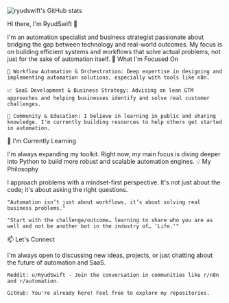 ![ryudswift's GitHub stats](https://github-readme-stats.vercel.app/api?username=ryudswift&hide=contribs,prs)

Hi there, I'm RyudSwift 👋

I'm an automation specialist and business strategist passionate about bridging the gap between technology and real-world outcomes. My focus is on building efficient systems and workflows that solve actual problems, not just for the sake of automation itself.
🎯 What I'm Focused On

    🤖 Workflow Automation & Orchestration: Deep expertise in designing and implementing automation solutions, especially with tools like n8n.

    📈 SaaS Development & Business Strategy: Advising on lean GTM approaches and helping businesses identify and solve real customer challenges.

    🤝 Community & Education: I believe in learning in public and sharing knowledge. I'm currently building resources to help others get started in automation.

🌱 I'm Currently Learning

I'm always expanding my toolkit. Right now, my main focus is diving deeper into Python to build more robust and scalable automation engines.
💡 My Philosophy

I approach problems with a mindset-first perspective. It's not just about the code; it's about asking the right questions.

    "Automation isn’t just about workflows, it’s about solving real business problems."

    "Start with the challenge/outcome… learning to share who you are as well and not be another bot in the industry of… 'Life.'"

📫 Let's Connect

I'm always open to discussing new ideas, projects, or just chatting about the future of automation and SaaS.

    Reddit: u/RyudSwift - Join the conversation in communities like r/n8n and r/automation.

    GitHub: You're already here! Feel free to explore my repositories.

<!---
ryudswift/ryudswift is a ✨ special ✨ repository because its README.md (this file) appears on your GitHub profile.
--->
